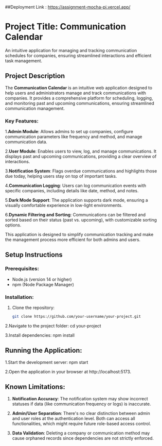 ##Deployment Link : 
https://assignment-mocha-pi.vercel.app/

# Project Title: Communication Calendar

An intuitive application for managing and tracking communication schedules for companies, ensuring streamlined interactions and efficient task management.

## Project Description

The **Communication Calendar** is an intuitive web application designed to help users and administrators manage and track communications with companies. It provides a comprehensive platform for scheduling, logging, and monitoring past and upcoming communications, ensuring streamlined communication management.

### Key Features:

1.**Admin Module**: Allows admins to set up companies, configure communication parameters like frequency and method, and manage communication data.

2.**User Module**: Enables users to view, log, and manage communications. It displays past and upcoming communications, providing a clear overview of interactions.

3.**Notification System**: Flags overdue communications and highlights those due today, helping users stay on top of important tasks.

4.**Communication Logging**: Users can log communication events with specific companies, including details like date, method, and notes.

5.**Dark Mode Support**: The application supports dark mode, ensuring a visually comfortable experience in low-light environments.

6.**Dynamic Filtering and Sorting**: Communications can be filtered and sorted based on their status (past vs. upcoming), with customizable sorting options.

This application is designed to simplify communication tracking and make the management process more efficient for both admins and users.

## Setup Instructions

### Prerequisites:
- Node.js (version 14 or higher)
- npm (Node Package Manager)

### Installation:
1. Clone the repository:
   ```bash
   git clone https://github.com/your-username/your-project.git

2.Navigate to the project folder: cd your-project

3.Install dependencies: npm install

## Running the Application:
1.Start the development server: npm start

2.Open the application in your browser at http://localhost:5173.


## Known Limitations:

1. **Notification Accuracy**: 
   The notification system may show incorrect statuses if data (like communication frequency or logs) is inaccurate.

2. **Admin/User Separation**: 
   There's no clear distinction between admin and user roles at the authentication level. Both can access all functionalities, which might require future role-based access control.

3. **Data Validation**: 
   Deleting a company or communication method may cause orphaned records since dependencies are not strictly enforced.






















